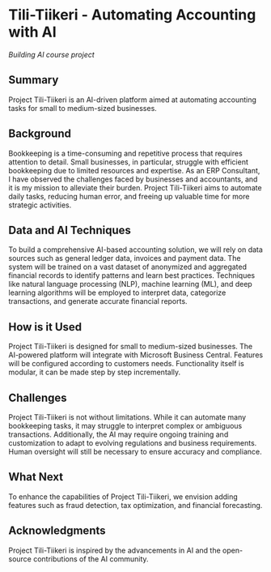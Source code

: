 # Tili-Tiikeri - Automating Accounting with AI
_Building AI course project_

## Summary
Project Tili-Tiikeri is an AI-driven platform aimed at automating accounting tasks for small to medium-sized businesses.

## Background
Bookkeeping is a time-consuming and repetitive process that requires attention to detail. Small businesses, in particular, struggle with efficient bookkeeping due to limited resources and expertise. As an ERP Consultant, I have observed the challenges faced by businesses and accountants, and it is my mission to alleviate their burden. Project Tili-Tiikeri aims to automate daily tasks, reducing human error, and freeing up valuable time for more strategic activities.

## Data and AI Techniques
To build a comprehensive AI-based accounting solution, we will rely on data sources such as general ledger data, invoices and payment data. The system will be trained on a vast dataset of anonymized and aggregated financial records to identify patterns and learn best practices. Techniques like natural language processing (NLP), machine learning (ML), and deep learning algorithms will be employed to interpret data, categorize transactions, and generate accurate financial reports.

## How is it Used
Project Tili-Tiikeri is designed for small to medium-sized businesses. The AI-powered platform will integrate with Microsoft Business Central. Features will be configured according to customers needs. Functionality itself is modular, it can be made step by step incrementally.

## Challenges
Project Tili-Tiikeri is not without limitations. While it can automate many bookkeeping tasks, it may struggle to interpret complex or ambiguous transactions. Additionally, the AI may require ongoing training and customization to adapt to evolving regulations and business requirements. Human oversight will still be necessary to ensure accuracy and compliance.

## What Next
To enhance the capabilities of Project Tili-Tiikeri, we envision adding features such as fraud detection, tax optimization, and financial forecasting.

## Acknowledgments
Project Tili-Tiikeri is inspired by the advancements in AI and the open-source contributions of the AI community. 
